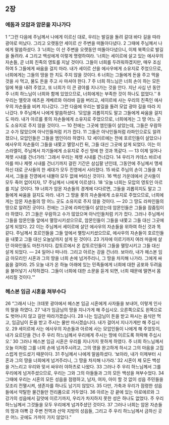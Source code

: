 ## 2장
### 에돔과 모압과 암몬을 지나가다
1 “그런 다음에 주님께서 나에게 이르신 대로, 우리는 발길을 돌려 갈대 바다 길을 따라 광야로 떠났다. 그리고 오랫동안 세이르 산 주변을 떠돌아다녔다.
2 그때에 주님께서 나에게 말씀하셨다.
3 ‘너희는 이 산 주변을 오랫동안 떠돌아다녔으니, 이제 북쪽으로 발길을 돌려라.
4 그리고 백성에게 이렇게 명령하여라. ′너희는 세이르에 살고 있는 에사우의 자손들, 곧 너희 친족의 영토를 지날 것이다. 그들이 너희를 두려워하겠지만, 매우 조심하여
5 그들에게 싸움을 걸지 마라. 내가 세이르 산을 에사우에게 소유지로 주었으므로, 너희에게는 그들의 땅을 한 치도 주지 않을 것이다.
6 너희는 그들에게 돈을 주고 먹을 것을 사 먹고, 물도 돈을 주고 사 마셔야 한다.
7 주 너희 하느님은 너희 손이 하는 모든 일에 복을 내려 주었고, 또 너희가 이 큰 광야를 지나가는 것을 안다. 지난 사십 년 동안 주 너희 하느님이 너희와 함께 있었으므로, 너희에게는 부족한 것이 하나도 없었다.′’
8 우리는 엘랏과 에츠욘 게베르와 아라바 길을 버리고, 세이르에 사는 우리의 친족인 에사우의 자손들을 비켜 지나갔다. 그런 다음에 우리는 발길을 돌려 모압 광야 길을 따라 지나갔다.
9 주님께서 나에게 말씀하셨다. ‘모압을 괴롭히지도 말고 그들에게 싸움을 걸지도 마라. 내가 아르를 롯의 자손들에게 소유지로 주었으므로, 너희에게는 그 땅 어느 곳도 소유지로 주지 않을 것이다. ―
10 전에는 그곳에 엠인들이 살았는데, 그들은 우람하고 수가 많았으며 아낙인들처럼 키가 컸다.
11 그들은 아낙인들처럼 라파인으로도 알려졌으나, 모압인들은 그들을 엠인이라 하였다.
12 세이르에는 전에 호르인들이 살았으나 에사우의 자손들이 그들을 내쫓고 멸망시킨 뒤, 그들 대신 그곳에 살게 되었다. 이는 이스라엘이, 주님께서 자기들에게 소유지로 주신 땅에 한 것과 똑같다. ―
13 이제 일어나 제렛 시내를 건너가라.’ 그래서 우리는 제렛 시내를 건너갔다.
14 우리가 카데스 바르네아를 떠나 제렛 시내를 건너기까지 걸린 기간은 삼십팔 년인데, 그동안에 주님께서 맹세하신 대로 군사들의 한 세대가 모두 진영에서 사라졌다.
15 바로 주님의 손이 그들을 치셔서, 그들을 진영에서 내몰아 모두 없애 버리신 것이다.
16 백성 가운데에서 군사들이 모두 죽어 없어지자,
17 주님께서 나에게 이르셨다.
18 ‘오늘 너희는 모압의 영토인 아르를 지날 것이다.
19 너희가 암몬 자손들의 경계에 다다르면, 그들을 괴롭히지도 말고 그들에게 싸움을 걸지도 마라. 내가 그 땅을 롯의 자손들에게 소유지로 주었으므로, 너희에게는 암몬 자손들의 땅 어느 곳도 소유지로 주지 않을 것이다. ―
20 그 땅도 라파인들의 땅으로 알려진 곳이다. 전에는 그곳에 라파인들이 살았는데 암몬인들은 그들을 잠줌밈이라 하였다.
21 그들은 우람하고 수가 많았으며 아낙인들처럼 키가 컸다. 그러나 주님께서 그들을 암몬인들 앞에서 멸망시키셨으므로, 암몬인들이 그들을 내쫓고 그들 대신 그곳에 살게 되었다.
22 이는 주님께서 세이르에 살던 에사우의 자손들을 위하여 하신 것과 똑같다. 주님께서 호르인들을 그들 앞에서 멸망시키셨으므로, 에사우의 자손들이 호르인들을 내쫓고 그들 대신 오늘날까지 살게 된 것이다.
23 가자에 이르기까지 여러 마을에 살던 아와인들도 마찬가지다. 캅토르에서 온 캅토르인들이 그들을 멸망시키고 그들 대신 살게 되었다. ―
24 일어나 떠나라. 그리고 아르논 강을 건너라. 보아라, 내가 헤스본 임금 아모리인 시혼과 그의 땅을 너희 손에 넘겨주리니, 그 땅을 차지해 나가라. 그에게 싸움을 걸어라.
25 오늘 내가 온 하늘 아래에 있는 민족들에게 너희에 대한 공포와 두려움을 불어넣기 시작하겠다. 그들이 너희에 대한 소문을 듣게 되면, 너희 때문에 떨면서 몸서리칠 것이다.’”
### 헤스본 임금 시혼을 쳐부수다
26 “그래서 나는 크데못 광야에서 헤스본 임금 시혼에게 사자들을 보내어, 이렇게 인사의 말을 하였다.
27 ‘내가 임금님의 땅을 지나가게 해 주십시오. 오른쪽으로도 왼쪽으로도 벗어나지 않고 길만 따라가겠습니다.
28 나는 임금님이 돈을 받고 파시는 음식만 먹고, 임금님이 돈을 받고 주시는 물만 마시겠습니다. 내가 걸어서 지나가게만 해 주십시오.
29 세이르에 사는 에사우의 자손들과 아르에 사는 모압인들이 나에게 해 주었듯이, 내가 요르단을 건너 주 우리 하느님께서 우리에게 주시는 땅에 이르도록 허락해 주십시오.’
30 그러나 헤스본 임금 시혼은 우리를 지나가지 못하게 하였다. 주 너희 하느님께서 오늘 이처럼 그를 너희 손에 넘겨주시려고, 그의 영을 완고하게 하시고 그의 마음을 고집스럽게 만드셨기 때문이다.
31 주님께서 나에게 말씀하셨다. ‘보아라, 내가 이제부터 시혼과 그의 땅을 너희에게 넘겨주리니, 그 땅을 차지해 나가라.’
32 시혼이 제 모든 백성을 거느리고 우리와 맞서 싸우러 야하츠로 나왔다.
33 그러나 주 우리 하느님께서 그를 우리에게 넘겨주셨으므로, 우리는 그와 그의 아들들과 그의 모든 백성을 쳐부수었다.
34 그때에 우리는 시혼의 모든 성읍을 점령하고, 남자, 여자, 아이 할 것 없이 성읍 주민들을 모조리 전멸시켜, 생존자를 하나도 남기지 않았다.
35 다만, 가축과 우리가 점령한 성읍들에서 약탈한 물건들만 전리품으로 거두었다.
36 아르논 강 끝에 있는 아로에르와 그 강가의 성읍에서 길앗에 이르기까지, 우리가 차지하지 못한 성은 하나도 없었다. 주 우리 하느님께서 그것들을 모두 우리에게 넘겨주셨던 것이다.
37 그러나 너희는 암몬 자손들의 땅과 야뽁 강 주변 전역과 산악 지방의 성읍들, 그리고 주 우리 하느님께서 금하신 곳은 어느 곳에도 가까이 가지 않았다.”
